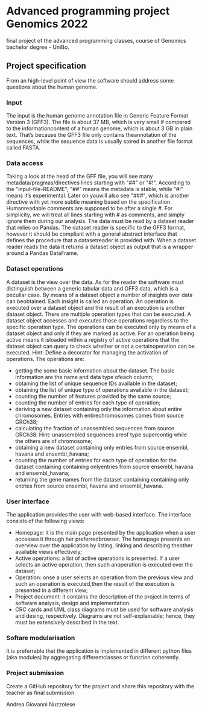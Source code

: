 # Advanced programming project Genomics 2022
final project of the advanced programming classes, course of Genomics bachelor degree - UniBo.

## Project specification
From an high-level point of view the software should address some questions about the human genome.

### Input
The input is the human genome annotation file in Generic Feature Format Version 3 (GFF3).
The file is about 37 MB, which is very small if compared to the informationcontent of a human genome, which is about 3 GB in plain text.
That’s because the GFF3 file only contains theannotation of the sequences, while the sequence data is usually stored in another file format called FASTA.

### Data access
Taking a look at the head of the GFF file, you will see many metadata/pragmas/directives lines starting with "##" or "#!". According to the "input-file-README",
"##" means the metadata is stable, while "#!" means it’s experimental. Later on youwill also see "###", which is another directive with yet more subtle meaning based on the specification.
Humanreadable comments are supposed to be after a single #.
For simplicity, we will treat all lines starting with # as comments, and simply ignore them during our analysis.
The data must be read by a dataset reader that relies on Pandas.
The dataset reader is specific to the GFF3 format, however it should be compliant with a general abstract interface that defines the procedure that a datasetreader is provided with.
When a dataset reader reads the data it returns a dataset object as output that is a wrapper around a Pandas DataFrame.

### Dataset operations
A dataset is the view over the data. As for the reader the software must distinguish between a generic tabular data and GFF3 data, which is a peculiar case.
By means of a dataset object a number of insights over data can beobtained. Each insight is called an operation.
An operation is executed over a dataset object and the result of an execution is another dataset object.
There are multiple operation types that can be executed. A dataset object accesses and executes those operations regardless to the specific operation type.
The operations can be executed only by means of a dataset object and only if they are marked as active.
For an operation being active means it isloaded within a registry of active operations that the dataset object can query to check whether or not a certainoperation can be executed.
Hint: Define a decorator for managing the activation of operations.
The operations are:
- getting the some basic information about the dataset. The basic information are the name and data type ofeach column;
- obtaining the list of unique sequence IDs available in the dataset;
- obtaining the list of unique type of operations available in the dataset;
- counting the number of features provided by the same source;
- counting the number of entries for each type of operation;
- deriving a new dataset containing only the information about entire chromosomes. Entries with entirechromosomes comes from source GRCh38;
- calculating the fraction of unassembled sequences from source GRCh38. Hint: unassembled sequences areof type supercontig while the others are of chromosome;
- obtaining a new dataset containing only entries from source ensembl, havana and ensembl_havana;
- counting the number of entries for each type of operation for the dataset containing containing onlyentries from source ensembl, havana and ensembl_havana;
- returning the gene names from the dataset containing containing only entries from source ensembl, havana and ensembl_havana.

### User interface
The application provides the user with web-based interface. The interface consists of the following views:
- Homepage: it is the main page presented by the application when a user accesses it through her preferredbrowser.
The homepage presents an overview over the application by listing, linking and describing theother available views effectively;
- Active operations: a list of active operations is presented. If a user selects an active operation, then such anoperation is executed over the dataset;
- Operation: onse a user selects an operation from the previous view and such an operation is executed,then the result of the execution is presented in a different view;
- Project document: it contains the description of the project in terms of software analysis, design and implementation.
- CRC cards and UML class diagrams must be used for software analysis and desing, respecitvely.
Diagrams are not self-explainable; hence, they must be extensively described in the text.

### Softare modularisation
It is preferrable that the application is implemented in different python files (aka modules) by aggregating differentclasses or function coherently.

### Project submission
Create a GitHub repository for the project and share this repository with the teacher as final submission.

Andrea Giovanni Nuzzolese